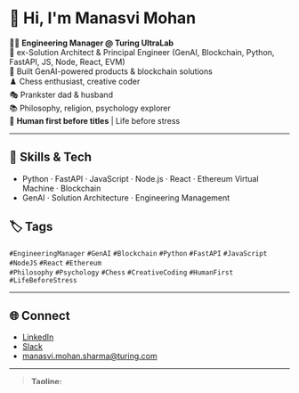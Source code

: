 # 👋 Hi, I'm Manasvi Mohan

👨‍💻 **Engineering Manager @ Turing UltraLab**  
🧠 ex-Solution Architect & Principal Engineer (GenAI, Blockchain, Python, FastAPI, JS, Node, React, EVM)  
🤖 Built GenAI-powered products & blockchain solutions  
♟️ Chess enthusiast, creative coder  
🎭 Prankster dad & husband  
📚 Philosophy, religion, psychology explorer  
🫶 **Human first before titles** | Life before stress

---

## 🚀 Skills & Tech

- Python · FastAPI · JavaScript · Node.js · React · Ethereum Virtual Machine · Blockchain
- GenAI · Solution Architecture · Engineering Management

## 🏷️ Tags

`#EngineeringManager` `#GenAI` `#Blockchain` `#Python` `#FastAPI` `#JavaScript` `#NodeJS` `#React` `#Ethereum`  
`#Philosophy` `#Psychology` `#Chess` `#CreativeCoding` `#HumanFirst` `#LifeBeforeStress`

---

## 🌐 Connect

- [LinkedIn](https://in.linkedin.com/in/manasvi-m)
- [Slack](https://turing-company.slack.com/team/U099WMWESTE)
- manasvi.mohan.sharma@turing.com

---

> **Tagline:**  
> _Human first before titles. This is how I see the world. Life before stress._
